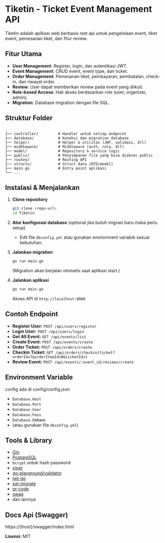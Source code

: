 # Tiketin - Ticket Event Management API

Tiketin adalah aplikasi web berbasis rest api untuk pengelolaan event, tiket event, pemesanan tiket, dan fitur review.

## Fitur Utama

- **User Management**: Register, login, dan autentikasi JWT.
- **Event Management**: CRUD event, event type, dan ticket.
- **Order Management**: Pemesanan tiket, pembayaran, pembatalan, check-in, dan riwayat order.
- **Review**: User dapat memberikan review pada event yang diikuti.
- **Role-based Access**: Hak akses berdasarkan role (user, organizer, admin).
- **Migration**: Database migration dengan file SQL.

## Struktur Folder

```
.
├── controller/         # Handler untuk setiap endpoint
├── database/           # Koneksi dan migration database
├── helper/             # Helper & utilitas (JWT, validasi, dll)
├── middleware/         # Middleware (auth, role, dll)
├── model/              # Repository & service logic
├── public/             # Penyimpanan file yang bisa diakses public
├── routes/             # Routing API
├── structs/            # Struct data (DTO/model)
├── main.go             # Entry point aplikasi
└── ...
```

## Instalasi & Menjalankan

1. **Clone repository**
   ```sh
   git clone <repo-url>
   cd Tiketin
   ```

2. **Atur konfigurasi database** (optional jika butuh migrasi baru maka perlu setup)
   - Edit file `dbconfig.yml` atau gunakan environment variable sesuai kebutuhan.

3. **Jalankan migration**
   ```sh
   go run main.go
   ```
   (Migration akan berjalan otomatis saat aplikasi start.)

4. **Jalankan aplikasi**
   ```sh
   go run main.go
   ```
   Akses API di `http://localhost:8080`

## Contoh Endpoint

- **Register User:** `POST /api/users/register`
- **Login User:** `POST /api/users/login`
- **Get All Event:** `GET /api/events/list`
- **Create Event:** `POST /api/events/create`
- **Order Ticket:** `POST /api/orders/create`
- **Checkin Ticket:** `GET /api/orders/checkin/ticket?orderId=7&orderItemId=8&ticketId=1`
- **Review Event:** `POST /api/events/:event_id/reviews/create`

## Environment Variable
config ada di config/config.json
- `Database.Host`
- `Database.Port`
- `Database.User`
- `Database.Pass`
- `Database.DbName`
- (atau gunakan file `dbconfig.yml`)

## Tools & Library

- [Gin](https://github.com/gin-gonic/gin)
- [PostgreSQL](https://www.postgresql.org/)
- `bcrypt` untuk hash password
- [viper](https://github.com/spf13/viper)
- [go-playground/validator](https://github.com/go-playground/validator)
- [jwt-go](https://github.com/golang-jwt/jwt)
- [sql-migrate](https://github.com/rubenv/sql-migrate)
- [qr-code](https://github.com/skip2/go-qrcode)
- [swag](https://github.com/swaggo/swag)
- dan lainnya

## Docs Api (Swagger)
https://{host}/swagger/index.html

**Lisensi:** MIT
